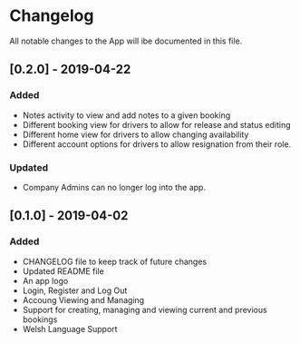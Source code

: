 # Changelog
All notable changes to the App will ibe documented in this file.

## [0.2.0] - 2019-04-22
### Added
- Notes activity to view and add notes to a given booking
- Different booking view for drivers to allow for release and status editing
- Different home view for drivers to allow changing availability
- Different account options for drivers to allow resignation from their role.

### Updated
- Company Admins can no longer log into the app.

## [0.1.0] - 2019-04-02
### Added
- CHANGELOG file to keep track of future changes
- Updated README file
- An app logo
- Login, Register and Log Out
- Accoung Viewing and Managing
- Support for creating, managing and viewing current and previous bookings
- Welsh Language Support